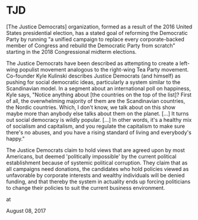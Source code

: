 # TJD
[The Justice Democrats] organization, formed as a result of the 2016 United States presidential election, has a stated goal of reforming the Democratic Party by running "a unified campaign to replace every corporate-backed member of Congress and rebuild the Democratic Party from scratch" starting in the 2018 Congressional midterm elections.

The Justice Democrats have been described as attempting to create a left-wing populist movement analogous to the right-wing Tea Party movement. Co-founder Kyle Kulinski describes Justice Democrats (and himself) as pushing for social democratic ideas, particularly a system similar to the Scandinavian model. In a segment about an international poll on happiness, Kyle says, "Notice anything about [the countries on the top of the list]? First of all, the overwhelming majority of them are the Scandinavian countries, the Nordic countries. Which, I don't know, we talk about on this show maybe more than anybody else talks about them on the planet. [...] It turns out social democracy is wildly popular. [...] In other words, it's a healthy mix of socialism and capitalism, and you regulate the capitalism to make sure there's no abuses, and you have a rising standard of living and everybody's happy."

The Justice Democrats claim to hold views that are agreed upon by most Americans, but deemed 'politically impossible' by the current political establishment because of systemic political corruption. They claim that as all campaigns need donations, the candidates who hold policies viewed as unfavorable by corporate interests and wealthy individuals will be denied funding, and that thereby the system in actuality ends up forcing politicians to change their policies to suit the current business environment.







at

August 08, 2017















